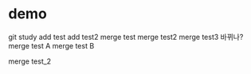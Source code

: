 # demo
git study
add test
add test2
merge test
merge test2
merge test3
바뀌나?
merge test A
merge test B

merge test_2